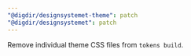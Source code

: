 ```yaml
---
"@digdir/designsystemet-theme": patch
"@digdir/designsystemet": patch
---
```


Remove individual theme CSS files from `tokens build`.
